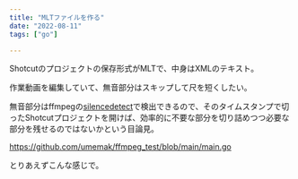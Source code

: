 ```yaml
---
title: "MLTファイルを作る"
date: "2022-08-11"
tags: ["go"]

---
```


Shotcutのプロジェクトの保存形式がMLTで、中身はXMLのテキスト。

作業動画を編集していて、無音部分はスキップして尺を短くしたい。

無音部分はffmpegの[silencedetect](https://ffmpeg.org/ffmpeg-filters.html#silencedetect)で検出できるので、そのタイムスタンプで切ったShotcutプロジェクトを開けば、効率的に不要な部分を切り詰めつつ必要な部分を残せるのではないかという目論見。

https://github.com/umemak/ffmpeg_test/blob/main/main.go

とりあえずこんな感じで。
